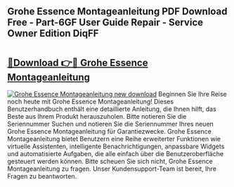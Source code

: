 ## Grohe Essence Montageanleitung PDF Download Free - Part-6GF User Guide Repair - Service Owner Edition DiqFF

# <h2><a href="http://df88adq.blite.top/?on=Grohe+Essence+Montageanleitung">🔗Download 👉🔴 Grohe Essence Montageanleitung</a></h2>

[![Grohe Essence Montageanleitung new download](https://i.imgur.com/lujVjoI.png)](http://df88adq.blite.top/?on=Grohe+Essence+Montageanleitung)
Beginnen Sie Ihre Reise noch heute mit Grohe Essence Montageanleitung! Dieses Benutzerhandbuch enthält eine detaillierte Anleitung, die Ihnen hilft, das Beste aus Ihrem Produkt herauszuholen. Bitte notieren Sie die Seriennummer Suchen und notieren Sie die Seriennummer Ihres neuen Grohe Essence Montageanleitung für Garantiezwecke. Grohe Essence Montageanleitung bietet Benutzern eine Reihe erweiterter Funktionen wie virtuelle Assistenten, intelligente Benachrichtigungen, anpassbare Widgets und automatisierte Aufgaben, die alle einfach über die Benutzeroberfläche gesteuert werden können. Bitte scheuen Sie sich nicht, Grohe Essence Montageanleitung zu fragen. Unser Kundensupport-Team ist bereit, Ihre Fragen zu beantworten.
